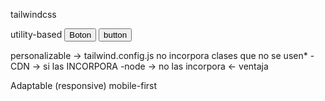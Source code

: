 tailwindcss

utility-based
    <button class="btn btn-primary">Boton</button>
    <button class="px-4 py-2 font-bold text-red bg-blue-100 rounded hover:bg-blue-200">button</button>

personalizable -> tailwind.config.js
no incorpora clases que no se usen*
    -CDN -> si las INCORPORA
    -node -> no las incorpora <- ventaja

Adaptable (responsive)
mobile-first


